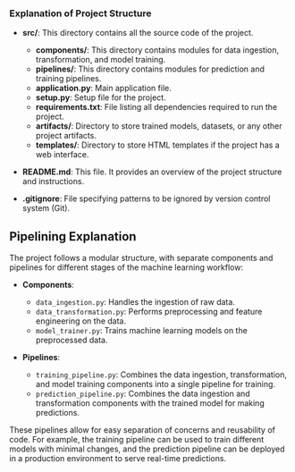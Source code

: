
### Explanation of Project Structure

- **src/**: This directory contains all the source code of the project.
  - **components/**: This directory contains modules for data ingestion, transformation, and model training.
  - **pipelines/**: This directory contains modules for prediction and training pipelines.
  - **application.py**: Main application file.
  - **setup.py**: Setup file for the project.
  - **requirements.txt**: File listing all dependencies required to run the project.
  - **artifacts/**: Directory to store trained models, datasets, or any other project artifacts.
  - **templates/**: Directory to store HTML templates if the project has a web interface.

- **README.md**: This file. It provides an overview of the project structure and instructions.

- **.gitignore**: File specifying patterns to be ignored by version control system (Git).

## Pipelining Explanation

The project follows a modular structure, with separate components and pipelines for different stages of the machine learning workflow:

- **Components**: 
  - `data_ingestion.py`: Handles the ingestion of raw data.
  - `data_transformation.py`: Performs preprocessing and feature engineering on the data.
  - `model_trainer.py`: Trains machine learning models on the preprocessed data.

- **Pipelines**:
  - `training_pipeline.py`: Combines the data ingestion, transformation, and model training components into a single pipeline for training.
  - `prediction_pipeline.py`: Combines the data ingestion and transformation components with the trained model for making predictions.

These pipelines allow for easy separation of concerns and reusability of code. For example, the training pipeline can be used to train different models with minimal changes, and the prediction pipeline can be deployed in a production environment to serve real-time predictions.

